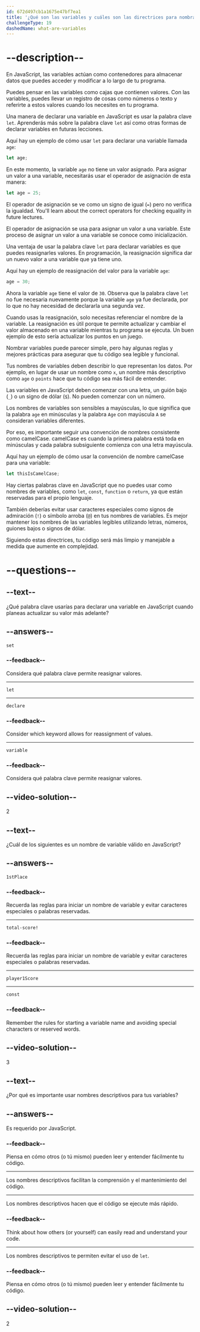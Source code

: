 ```yaml
---
id: 672d497cb1a1675e47bf7ea1
title: '¿Qué son las variables y cuáles son las directrices para nombrar variables de JavaScript?'
challengeType: 19
dashedName: what-are-variables
---
```


# --description--

En JavaScript, las variables actúan como contenedores para almacenar datos que puedes acceder y modificar a lo largo de tu programa.

Puedes pensar en las variables como cajas que contienen valores. Con las variables, puedes llevar un registro de cosas como números o texto y referirte a estos valores cuando los necesites en tu programa.

Una manera de declarar una variable en JavaScript es usar la palabra clave `let`. Aprenderás más sobre la palabra clave `let` así como otras formas de declarar variables en futuras lecciones.

Aquí hay un ejemplo de cómo usar `let` para declarar una variable llamada `age`:

```js
let age;
```

En este momento, la variable `age` no tiene un valor asignado. Para asignar un valor a una variable, necesitarás usar el operador de asignación de esta manera:

```js
let age = 25;
```

El operador de asignación se ve como un signo de igual (`=`) pero no verifica la igualdad. You'll learn about the correct operators for checking equality in future lectures.

El operador de asignación se usa para asignar un valor a una variable. Este proceso de asignar un valor a una variable se conoce como inicialización.

Una ventaja de usar la palabra clave `let` para declarar variables es que puedes reasignarles valores. En programación, la reasignación significa dar un nuevo valor a una variable que ya tiene uno.

Aquí hay un ejemplo de reasignación del valor para la variable `age`:

```js
age = 30;
```

Ahora la variable `age` tiene el valor de `30`. Observa que la palabra clave `let` no fue necesaria nuevamente porque la variable `age` ya fue declarada, por lo que no hay necesidad de declararla una segunda vez.

Cuando usas la reasignación, solo necesitas referenciar el nombre de la variable. La reasignación es útil porque te permite actualizar y cambiar el valor almacenado en una variable mientras tu programa se ejecuta. Un buen ejemplo de esto sería actualizar los puntos en un juego.

Nombrar variables puede parecer simple, pero hay algunas reglas y mejores prácticas para asegurar que tu código sea legible y funcional.

Tus nombres de variables deben describir lo que representan los datos. Por ejemplo, en lugar de usar un nombre como `x`, un nombre más descriptivo como `age` o `points` hace que tu código sea más fácil de entender.

Las variables en JavaScript deben comenzar con una letra, un guión bajo (`_`) o un signo de dólar (`$`). No pueden comenzar con un número.

Los nombres de variables son sensibles a mayúsculas, lo que significa que la palabra `age` en minúsculas y la palabra `Age` con mayúscula `A` se consideran variables diferentes.

Por eso, es importante seguir una convención de nombres consistente como camelCase. camelCase es cuando la primera palabra está toda en minúsculas y cada palabra subsiguiente comienza con una letra mayúscula.

Aquí hay un ejemplo de cómo usar la convención de nombre camelCase para una variable:

```js
let thisIsCamelCase;
```

Hay ciertas palabras clave en JavaScript que no puedes usar como nombres de variables, como `let`, `const`, `function` o `return`, ya que están reservadas para el propio lenguaje.

También deberías evitar usar caracteres especiales como signos de admiración (`!`) o símbolo arroba (`@`) en tus nombres de variables. Es mejor mantener los nombres de las variables legibles utilizando letras, números, guiones bajos o signos de dólar.

Siguiendo estas directrices, tu código será más limpio y manejable a medida que aumente en complejidad.

# --questions--

## --text--

¿Qué palabra clave usarías para declarar una variable en JavaScript cuando planeas actualizar su valor más adelante?

## --answers--

`set`

### --feedback--

Considera qué palabra clave permite reasignar valores.

---

`let`

---

`declare`

### --feedback--

Consider which keyword allows for reassignment of values.

---

`variable`

### --feedback--

Considera qué palabra clave permite reasignar valores.

## --video-solution--

2

## --text--

¿Cuál de los siguientes es un nombre de variable válido en JavaScript?

## --answers--

`1stPlace`

### --feedback--

Recuerda las reglas para iniciar un nombre de variable y evitar caracteres especiales o palabras reservadas.

---

`total-score!`

### --feedback--

Recuerda las reglas para iniciar un nombre de variable y evitar caracteres especiales o palabras reservadas.

---

`player1Score`

---

`const`

### --feedback--

Remember the rules for starting a variable name and avoiding special characters or reserved words.

## --video-solution--

3

## --text--

¿Por qué es importante usar nombres descriptivos para tus variables?

## --answers--

Es requerido por JavaScript.

### --feedback--

Piensa en cómo otros (o tú mismo) pueden leer y entender fácilmente tu código.

---

Los nombres descriptivos facilitan la comprensión y el mantenimiento del código.

---

Los nombres descriptivos hacen que el código se ejecute más rápido.

### --feedback--

Think about how others (or yourself) can easily read and understand your code.

---

Los nombres descriptivos te permiten evitar el uso de `let`.

### --feedback--

Piensa en cómo otros (o tú mismo) pueden leer y entender fácilmente tu código.

## --video-solution--

2
